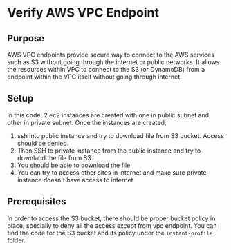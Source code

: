 # Verify AWS VPC Endpoint

## Purpose
AWS VPC endpoints provide secure way to connect to the AWS services such as S3 without going through the internet or public networks. It allows the resources within VPC to connect to the S3 (or DynamoDB) from a endpoint within the VPC itself without going through internet.

## Setup
In this code, 2 ec2 instances are created with one in public subnet and other in private subnet. Once the instances are created, 
1. ssh into public instance and try to download file from S3 bucket. Access should be denied.
2. Then SSH to private instance from the public instance and try to downlaod the file from S3
3. You should be able to download the file
4. You can try to access other sites in internet and make sure private instance doesn't have access to internet

## Prerequisites
In order to access the S3 bucket, there should be proper bucket policy in place, specially to deny all the access except from vpc endpoint. You can find the code for the S3 bucket and its policy under the `instant-profile` folder.
